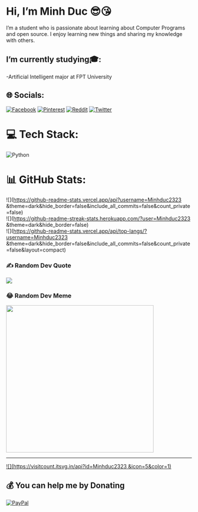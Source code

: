 # Hi, I’m Minh Duc 😎😘 
I’m a student who is passionate about learning about Computer Programs and open source. I enjoy learning new things and sharing my knowledge with others.

## I’m currently studying🎓: 
-Artificial Intelligent major at FPT University 

## 🌐 Socials:
[![Facebook](https://img.shields.io/badge/Facebook-%231877F2.svg?logo=Facebook&logoColor=white)](https://facebook.com/https://www.facebook.com/produce.selekta) [![Pinterest](https://img.shields.io/badge/Pinterest-%23E60023.svg?logo=Pinterest&logoColor=white)](https://pinterest.com/https://www.instagram.com/thanhtran_05/?utm_source=qr&igshid=MThlNWY1MzQwNA%3D%3D) [![Reddit](https://img.shields.io/badge/Reddit-%23FF4500.svg?logo=Reddit&logoColor=white)](https://reddit.com/user/https://www.reddit.com/user/minhducnguyen2323) [![Twitter](https://img.shields.io/badge/Twitter-%231DA1F2.svg?logo=Twitter&logoColor=white)](https://twitter.com/https://twitter.com/MinhcNg70634419) 

# 💻 Tech Stack:
![Python](https://img.shields.io/badge/python-3670A0?style=flat&logo=python&logoColor=ffdd54)
# 📊 GitHub Stats:
![](https://github-readme-stats.vercel.app/api?username=Minhduc2323 &theme=dark&hide_border=false&include_all_commits=false&count_private=false)<br/>
![](https://github-readme-streak-stats.herokuapp.com/?user=Minhduc2323 &theme=dark&hide_border=false)<br/>
![](https://github-readme-stats.vercel.app/api/top-langs/?username=Minhduc2323 &theme=dark&hide_border=false&include_all_commits=false&count_private=false&layout=compact)

### ✍️ Random Dev Quote
![](https://quotes-github-readme.vercel.app/api?type=horizontal&theme=radical)

### 😂 Random Dev Meme
<img src='https://randommeme-five.vercel.app/' style="height: 400px;"/>

---
[![](https://visitcount.itsvg.in/api?id=Minhduc2323 &icon=5&color=1)](https://visitcount.itsvg.in)

  ## 💰 You can help me by Donating
  [![PayPal](https://img.shields.io/badge/PayPal-00457C?style=for-the-badge&logo=paypal&logoColor=white)](https://paypal.me/paypal.me/Jack2r) 

  

